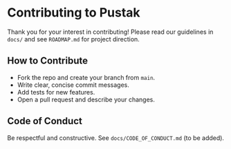 # Contributing to Pustak

Thank you for your interest in contributing! Please read our guidelines in `docs/` and see `ROADMAP.md` for project direction.

## How to Contribute
- Fork the repo and create your branch from `main`.
- Write clear, concise commit messages.
- Add tests for new features.
- Open a pull request and describe your changes.

## Code of Conduct
Be respectful and constructive. See `docs/CODE_OF_CONDUCT.md` (to be added).
